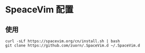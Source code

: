 # SpeaceVim 配置

## 使用 

```
curl -sLf https://spacevim.org/cn/install.sh | bash
git clone https://github.com/zuorn/.SpaceVim.d ~/.SpaceVim.d
```

